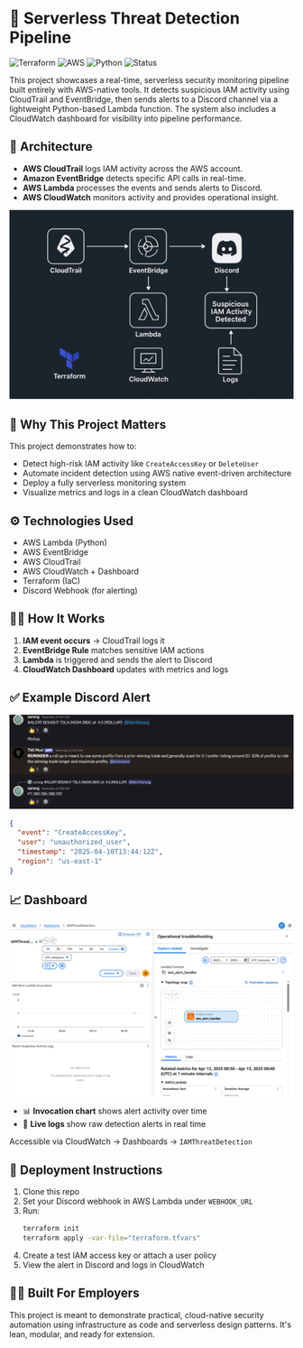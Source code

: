 # 🔐 Serverless Threat Detection Pipeline

![Terraform](https://img.shields.io/badge/IaC-Terraform-623CE4?style=for-the-badge&logo=terraform)
![AWS](https://img.shields.io/badge/AWS-EventBridge-orange?style=for-the-badge&logo=amazon-aws)
![Python](https://img.shields.io/badge/Python-3.11-blue?style=for-the-badge&logo=python)
![Status](https://img.shields.io/badge/Live-Dashboard-green?style=for-the-badge)

This project showcases a real-time, serverless security monitoring pipeline built entirely with AWS-native tools. It detects suspicious IAM activity using CloudTrail and EventBridge, then sends alerts to a Discord channel via a lightweight Python-based Lambda function. The system also includes a CloudWatch dashboard for visibility into pipeline performance.

## 🧱 Architecture

- **AWS CloudTrail** logs IAM activity across the AWS account.
- **Amazon EventBridge** detects specific API calls in real-time.
- **AWS Lambda** processes the events and sends alerts to Discord.
- **AWS CloudWatch** monitors activity and provides operational insight.

![Architecture Diagram](./architecture.png)

## 🚀 Why This Project Matters

This project demonstrates how to:
- Detect high-risk IAM activity like `CreateAccessKey` or `DeleteUser`
- Automate incident detection using AWS native event-driven architecture
- Deploy a fully serverless monitoring system
- Visualize metrics and logs in a clean CloudWatch dashboard

## ⚙️ Technologies Used

- AWS Lambda (Python)
- AWS EventBridge
- AWS CloudTrail
- AWS CloudWatch + Dashboard
- Terraform (IaC)
- Discord Webhook (for alerting)

## 🧑‍💻 How It Works

1. **IAM event occurs** → CloudTrail logs it
2. **EventBridge Rule** matches sensitive IAM actions
3. **Lambda** is triggered and sends the alert to Discord
4. **CloudWatch Dashboard** updates with metrics and logs

## ✅ Example Discord Alert

![Discord Alert](./docs/discord-alert.png)

```json
{
  "event": "CreateAccessKey",
  "user": "unauthorized_user",
  "timestamp": "2025-04-10T13:44:12Z",
  "region": "us-east-1"
}
```

## 📈 Dashboard

![Dashboard Preview](./docs/dashboard-preview.png)

- 📊 **Invocation chart** shows alert activity over time
- 📄 **Live logs** show raw detection alerts in real time

Accessible via CloudWatch → Dashboards → `IAMThreatDetection`

## 🚀 Deployment Instructions

1. Clone this repo
2. Set your Discord webhook in AWS Lambda under `WEBHOOK_URL`
3. Run:
   ```bash
   terraform init
   terraform apply -var-file="terraform.tfvars"
   ```
4. Create a test IAM access key or attach a user policy
5. View the alert in Discord and logs in CloudWatch

## 👨‍💻 Built For Employers

This project is meant to demonstrate practical, cloud-native security automation using infrastructure as code and serverless design patterns. It's lean, modular, and ready for extension.
